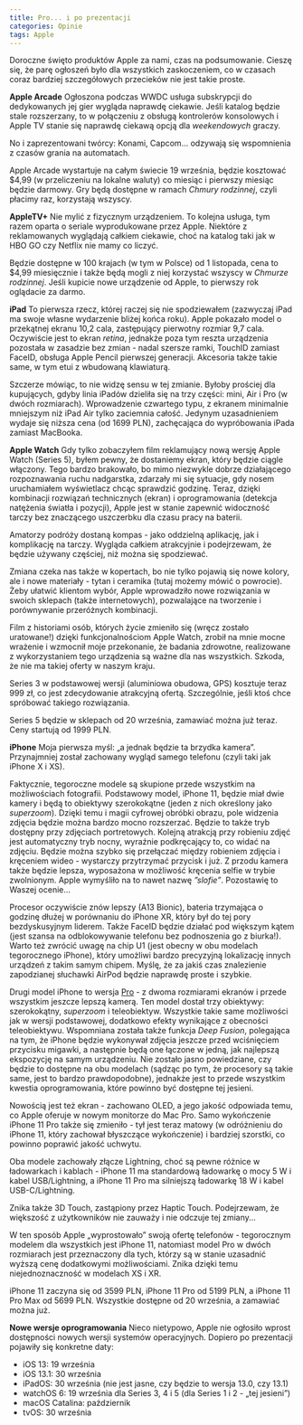 ```yaml
---
title: Pro... i po prezentacji
categories: Opinie
tags: Apple
---
```

Doroczne święto produktów Apple za nami, czas na podsumowanie. Cieszę się, że parę ogłoszeń było dla wszystkich zaskoczeniem, co w czasach coraz bardziej szczegółowych przecieków nie jest takie proste.

**Apple Arcade**
Ogłoszona podczas WWDC usługa subskrypcji do dedykowanych jej gier wygląda naprawdę ciekawie. Jeśli katalog będzie stale rozszerzany, to w połączeniu z obsługą kontrolerów konsolowych i Apple TV stanie się naprawdę ciekawą opcją dla *weekendowych* graczy.

No i zaprezentowani twórcy: Konami, Capcom... odzywają się wspomnienia z czasów grania na automatach.

Apple Arcade wystartuje na całym świecie 19 września, będzie kosztować $4,99 (w przeliczeniu na lokalne waluty) co miesiąc i pierwszy miesiąc będzie darmowy. Gry będą dostępne w ramach *Chmury rodzinnej*, czyli płacimy raz, korzystają wszyscy.

**AppleTV+**
Nie mylić z fizycznym urządzeniem. To kolejna usługa, tym razem oparta o seriale wyprodukowane przez Apple. Niektóre z reklamowanych wyglądają całkiem ciekawie, choć na katalog taki jak w HBO GO czy Netflix nie mamy co liczyć.

Będzie dostępne w 100 krajach (w tym w Polsce) od 1 listopada, cena to $4,99 miesięcznie i także będą mogli z niej korzystać wszyscy w *Chmurze rodzinnej*. Jeśli kupicie nowe urządzenie od Apple, to pierwszy rok oglądacie za darmo.

**iPad**
To pierwsza rzecz, której raczej się nie spodziewałem (zazwyczaj iPad ma swoje własne wydarzenie bliżej końca roku). Apple pokazało model o przekątnej ekranu 10,2 cala, zastępujący pierwotny rozmiar 9,7 cala. Oczywiście jest to ekran *retina*, jednakże poza tym reszta urządzenia pozostała w zasadzie bez zmian - nadal szersze ramki, TouchID zamiast FaceID, obsługa Apple Pencil pierwszej generacji. Akcesoria także takie same, w tym etui z wbudowaną klawiaturą.

Szczerze mówiąc, to nie widzę sensu w tej zmianie. Byłoby prościej dla kupujących, gdyby linia iPadów dzieliła się na trzy części: mini, Air i Pro (w dwóch rozmiarach). Wprowadzenie czwartego typu, z ekranem minimalnie mniejszym niż iPad Air tylko zaciemnia całość. Jedynym uzasadnieniem wydaje się niższa cena (od 1699 PLN), zachęcająca do wypróbowania iPada zamiast MacBooka.

**Apple Watch**
Gdy tylko zobaczyłem film reklamujący nową wersję Apple Watch (Series 5), byłem pewny, że dostaniemy ekran, który będzie ciągle włączony. Tego bardzo brakowało, bo mimo niezwykle dobrze działającego rozpoznawania ruchu nadgarstka, zdarzały mi się sytuacje, gdy nosem uruchamiałem wyświetlacz chcąc sprawdzić godzinę. Teraz, dzięki kombinacji rozwiązań technicznych (ekran) i oprogramowania (detekcja natężenia światła i pozycji), Apple jest w stanie zapewnić widoczność tarczy bez znaczącego uszczerbku dla czasu pracy na baterii.

Amatorzy podróży dostaną kompas - jako oddzielną aplikację, jak i komplikację na tarczy. Wygląda całkiem atrakcyjnie i podejrzewam, że będzie używany częściej, niż można się spodziewać.

Zmiana czeka nas także w kopertach, bo nie tylko pojawią się nowe kolory, ale i nowe materiały - tytan i ceramika (tutaj możemy mówić o powrocie). Żeby ułatwić klientom wybór, Apple wprowadziło nowe rozwiązania w swoich sklepach (także internetowych), pozwalające na tworzenie i porównywanie przeróżnych kombinacji.

Film z historiami osób, których życie zmieniło się (wręcz zostało uratowane!) dzięki funkcjonalnościom Apple Watch, zrobił na mnie mocne wrażenie i wzmocnił moje przekonanie, że badania zdrowotne, realizowane z wykorzystaniem tego urządzenia są ważne dla nas wszystkich. Szkoda, że nie ma takiej oferty w naszym kraju.

Series 3 w podstawowej wersji (aluminiowa obudowa, GPS) kosztuje teraz 999 zł, co jest zdecydowanie atrakcyjną ofertą. Szczególnie, jeśli ktoś chce spróbować takiego rozwiązania.

Series 5 będzie w sklepach od 20 września, zamawiać można już teraz. Ceny startują od 1999 PLN.

**iPhone**
Moja pierwsza myśl: „a jednak będzie ta brzydka kamera”. Przynajmniej został zachowany wygląd samego telefonu (czyli taki jak iPhone X i XS).

Faktycznie, tegoroczne modele są skupione przede wszystkim na możliwościach fotografii. Podstawowy model, iPhone 11, będzie miał dwie kamery i będą to obiektywy szerokokątne (jeden z nich określony jako *superzoom*). Dzięki temu i magii cyfrowej obróbki obrazu, pole widzenia zdjęcia będzie można bardzo mocno rozszerzać. Będzie to także tryb dostępny przy zdjęciach portretowych. Kolejną atrakcją przy robieniu zdjęć jest automatyczny tryb nocny, wyraźnie podkręcający to, co widać na zdjęciu. Będzie można szybko się przełączać między robieniem zdjęcia i kręceniem wideo - wystarczy przytrzymać przycisk i już. Z przodu kamera także będzie lepsza, wyposażona w możliwość kręcenia selfie w trybie zwolnionym. Apple wymyśliło na to nawet nazwę *”slofie”*. Pozostawię to Waszej ocenie…

Procesor oczywiście znów lepszy (A13 Bionic), bateria trzymająca o godzinę dłużej w porównaniu do iPhone XR, który był do tej pory bezdyskusyjnym liderem. Także FaceID będzie działać pod większym kątem (jest szansa na odblokowywanie telefonu bez podnoszenia go z biurka!). Warto też zwrócić uwagę na chip U1 (jest obecny w obu modelach tegorocznego iPhone), który umożliwi bardzo precyzyjną lokalizację innych urządzeń z takim samym chipem. Myślę, że za jakiś czas znalezienie zapodzianej słuchawki AirPod będzie naprawdę proste i szybkie.

Drugi model iPhone to wersja [Pro][1] - z dwoma rozmiarami ekranów i przede wszystkim jeszcze lepszą kamerą. Ten model dostał trzy obiektywy: szerokokątny, *superzoom* i teleobiektyw. Wszystkie takie same możliwości jak w wersji podstawowej, dodatkowo efekty wynikające z obecności teleobiektywu. Wspomniana została także funkcja *Deep Fusion*, polegająca na tym, że iPhone będzie wykonywał zdjęcia jeszcze przed wciśnięciem przycisku migawki, a następnie będą one łączone w jedną, jak najlepszą ekspozycję na samym urządzeniu. Nie zostało jasno powiedziane, czy będzie to dostępne na obu modelach (sądząc po tym, że procesory są takie same, jest to bardzo prawdopodobne), jednakże jest to przede wszystkim kwestia oprogramowania, które powinno być dostępne tej jesieni.

Nowością jest też ekran - zachowano OLED, a jego jakość odpowiada temu, co Apple oferuje w nowym monitorze do Mac Pro. Samo wykończenie iPhone 11 Pro także się zmieniło - tył jest teraz matowy (w odróżnieniu do iPhone 11, który zachował błyszczące wykończenie) i bardziej szorstki, co powinno poprawić jakość uchwytu.

Oba modele zachowały złącze Lightning, choć są pewne różnice w ładowarkach i kablach - iPhone 11 ma standardową ładowarkę o mocy 5 W i kabel USB/Lightning, a iPhone 11 Pro ma silniejszą ładowarkę 18 W i kabel USB-C/Lightning.

Znika także 3D Touch, zastąpiony przez Haptic Touch. Podejrzewam, że większość z użytkowników nie zauważy i nie odczuje tej zmiany...

W ten sposób Apple „wyprostowało” swoją ofertę telefonów - tegorocznym modelem dla wszystkich jest iPhone 11, natomiast model Pro w dwóch rozmiarach jest przeznaczony dla tych, którzy są w stanie uzasadnić wyższą cenę dodatkowymi możliwościami. Znika dzięki temu niejednoznaczność w modelach XS i XR.

iPhone 11 zaczyna się od 3599 PLN, iPhone 11 Pro od 5199 PLN, a iPhone 11 Pro Max od 5699 PLN. Wszystkie dostępne od 20 września, a zamawiać można już.

**Nowe wersje oprogramowania**
Nieco nietypowo, Apple nie ogłosiło wprost dostępności nowych wersji systemów operacyjnych. Dopiero po prezentacji pojawiły się konkretne daty:
- iOS 13: 19 września
- iOS 13.1: 30 września
- iPadOS: 30 września (nie jest jasne, czy będzie to wersja 13.0, czy 13.1)
- watchOS 6: 19 września dla Series 3, 4 i 5 (dla Series 1 i 2 - „tej jesieni”)
- macOS Catalina: październik
- tvOS: 30 września

[1]:	https://daringfireball.net/2019/09/going%5C_pro
